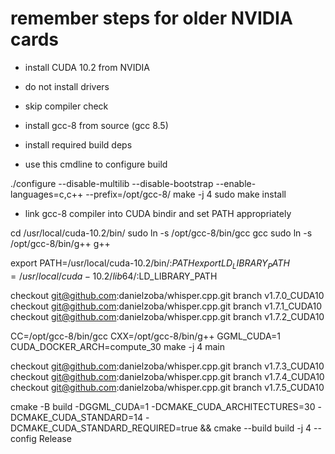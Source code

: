 # remember steps for older NVIDIA cards

- install CUDA 10.2 from NVIDIA
- do not install drivers
- skip compiler check

- install gcc-8 from source (gcc 8.5)
- install required build deps
- use this cmdline to configure build

./configure --disable-multilib --disable-bootstrap --enable-languages=c,c++ --prefix=/opt/gcc-8/
make -j 4
sudo make install

- link gcc-8 compiler into CUDA bindir and set PATH appropriately

cd /usr/local/cuda-10.2/bin/
sudo ln -s /opt/gcc-8/bin/gcc gcc
sudo ln -s /opt/gcc-8/bin/g++ g++


export PATH=/usr/local/cuda-10.2/bin/:$PATH
export LD_LIBRARY_PATH=/usr/local/cuda-10.2/lib64/:$LD_LIBRARY_PATH

checkout git@github.com:danielzoba/whisper.cpp.git branch v1.7.0_CUDA10
checkout git@github.com:danielzoba/whisper.cpp.git branch v1.7.1_CUDA10
checkout git@github.com:danielzoba/whisper.cpp.git branch v1.7.2_CUDA10

CC=/opt/gcc-8/bin/gcc CXX=/opt/gcc-8/bin/g++ GGML_CUDA=1 CUDA_DOCKER_ARCH=compute_30 make -j 4 main

checkout git@github.com:danielzoba/whisper.cpp.git branch v1.7.3_CUDA10
checkout git@github.com:danielzoba/whisper.cpp.git branch v1.7.4_CUDA10
checkout git@github.com:danielzoba/whisper.cpp.git branch v1.7.5_CUDA10

cmake -B build -DGGML_CUDA=1 -DCMAKE_CUDA_ARCHITECTURES=30 -DCMAKE_CUDA_STANDARD=14 -DCMAKE_CUDA_STANDARD_REQUIRED=true && cmake --build build -j 4 --config Release

